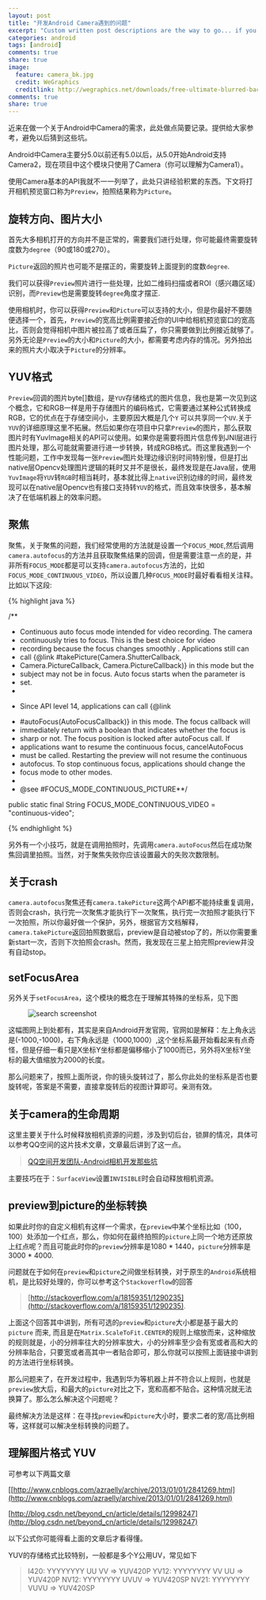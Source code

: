 ```yaml
---
layout: post
title: "开发Android Camera遇到的问题"
excerpt: "Custom written post descriptions are the way to go... if you're not lazy."
categories: android
tags: [android]
comments: true
share: true
image:
  feature: camera_bk.jpg
  credit: WeGraphics
  creditlink: http://wegraphics.net/downloads/free-ultimate-blurred-background-pack/
comments: true
share: true
---
```


近来在做一个关于Android中Camera的需求，此处做点简要记录。提供给大家参考，避免以后猜到这些坑。

Android中Camera主要分5.0以前还有5.0以后，从5.0开始Android支持Camera2，现在项目中这个模块只使用了Camera（你可以理解为Camera1）。

使用Camera基本的API我就不一一列举了，此处只讲经验积累的东西。下文将打开相机预览窗口称为`Preview`，拍照结果称为`Picture`。


## 旋转方向、图片大小

首先大多相机打开的方向并不是正常的，需要我们进行处理，你可能最终需要旋转度数为`degree`（90或180或270）。

`Picture`返回的照片也可能不是摆正的，需要旋转上面提到的度数`degree`.

我们可以获得`Preview`照片进行一些处理，比如二维码扫描或者ROI（感兴趣区域）识别，而`Preview`也是需要旋转`degree`角度才摆正.

使用相机时，你可以获得`Preview`和`Picture`可以支持的大小，但是你最好不要随便选择一个，首先，`Preview`的宽高比例需要接近你的UI中给相机预览窗口的宽高比，否则会觉得相机中图片被拉高了或者压扁了，你只需要做到比例接近就够了。另外无论是`Preview`的大小和`Picture`的大小，都需要考虑内存的情况。另外拍出来的照片大小取决于`Picture`的分辨率。

## YUV格式

`Preview`回调的图片byte[]数组，是`YUV`存储格式的图片信息，我也是第一次见到这个概念，它和RGB一样是用于存储图片的编码格式，它需要通过某种公式转换成RGB，它的优点在于存储空间小，主要原因大概是几个`Y` 可以共享同一个`UV`.关于`YUV`的详细原理这里不拓展。然后如果你在项目中只拿`Preview`的图片，那么获取图片时有YuvImage相关的API可以使用。如果你是需要将图片信息传到JNI层进行图片处理，那么可能就需要进行进一步转换，转成RGB格式。而这里我遇到一个性能问题，工作中发现每一张`Preview`图片处理边缘识别时间特别慢，但是打出native层Opencv处理图片逻辑的耗时又并不是很长，最终发现是在Java层，使用`YuvImage`将`YUV`转`RGB`时相当耗时，基本就比得上`native`识别边缘的时间，最终发现可以在native层Opencv也有接口支持转`YUV`的格式，而且效率快很多，基本解决了在低端机器上的效率问题。


## 聚焦

聚焦，关于聚焦的问题，我们经常使用的方法就是设置一个`FOCUS_MODE`,然后调用`camera.autofocus`的方法并且获取聚焦结果的回调，但是需要注意一点的是，并非所有`FOCUS_MODE`都是可以支持`camera.autofocus`方法的，比如`FOCUS_MODE_CONTINUOUS_VIDEO`，所以设置几种`FOCUS_MODE`时最好看看相关注释。比如以下这段:

{% highlight java %}

/**
 * Continuous auto focus mode intended for video recording. The camera
 * continuously tries to focus. This is the best choice for video
 * recording because the focus changes smoothly . Applications still can              
 * call {@link #takePicture(Camera.ShutterCallback,
 * Camera.PictureCallback, Camera.PictureCallback)} in this mode but the
 * subject may not be in focus. Auto focus starts when the parameter is
 * set.
 *
 * <p>Since API level 14, applications can call {@link
 * #autoFocus(AutoFocusCallback)} in this mode. The focus callback will
 * immediately return with a boolean that indicates whether the focus is
 * sharp or not. The focus position is locked after autoFocus call. If
 * applications want to resume the continuous focus, cancelAutoFocus
 * must be called. Restarting the preview will not resume the continuous
 * autofocus. To stop continuous focus, applications should change the
 * focus mode to other modes.
 *
 * @see #FOCUS_MODE_CONTINUOUS_PICTURE**/

public static final String FOCUS_MODE_CONTINUOUS_VIDEO = "continuous-video";

{% endhighlight %}

另外有一个小技巧，就是在调用拍照时，先调用`camera.autoFocus`然后在成功聚焦回调里拍照。当然，对于聚焦失败你应该设置最大的失败次数限制。

## 关于crash

`camera.autofocus`聚焦还有`camera.takePicture`这两个API都不能持续重复调用，否则会crash，执行完一次聚焦才能执行下一次聚焦，执行完一次拍照才能执行下一次拍照，所以你最好做一个保护，另外，根据官方文档解释，`camera.takePicture`返回拍照数据后，preview是自动被stop了的，所以你需要重新start一次，否则下次拍照会crash。然而，我发现在三星上拍完照preview并没有自动stop。


## setFocusArea

另外关于`setFocusArea`，这个模块的概念在于理解其特殊的坐标系，见下图

<figure>
  <img src="{{ site.url }}/images/camera_focus_area.png" alt="search screenshot">
  <figcaption></figcaption>
</figure>


这幅图网上到处都有，其实是来自Android开发官网，官网如是解释：左上角永远是(-1000,-1000)，右下角永远是（1000,1000）,这个坐标系最开始看起来有点奇怪，但是仔细一看只是X坐标Y坐标都是偏移缩小了1000而已，另外将X坐标Y坐标的最大值缩放为2000的长度。

那么问题来了，按照上面所说，你的镜头旋转过了，那么你此处的坐标系是否也要旋转呢，答案是不需要，直接拿旋转后的视图计算即可。亲测有效。

## 关于camera的生命周期

这里主要关于什么时候释放相机资源的问题，涉及到切后台，锁屏的情况，具体可以参考QQ空间的这片技术文章，文章最后讲到了这一点。

> [QQ空间开发团队-Android相机开发那些坑](https://mp.weixin.qq.com/s?__biz=MzI1MTA1MzM2Nw==&mid=401454605&idx=1&sn=d5a16f6dc13e7581fec08a4e704cd5d0&scene=1&srcid=070755OBPvgLTborfTSdRBPK&key=77421cf58af4a653bd19893e9cedc5f214e24a9f43d1b6a648950d96ec071465a25b23ef315340e73e13e493193a91ce&ascene=0&uin=Mjk1NzEwNjYxMA%3D%3D&devicetype=iMac15%2C1+OSX+OSX+10.10.4+build(14E46)&version=11020201&pass_ticket=R3QSQ71v43i%2FmEv8zhmbY40zPeaKdZYL1p4zPkxxBDSA4%2BGBnJaKkuXxDe42CW2Q)

主要技巧在于：`SurfaceView`设置`INVISIBLE`时会自动释放相机资源。


## preview到picture的坐标转换

如果此时你的自定义相机有这样一个需求，在`preview`中某个坐标比如（100，100）处添加一个红点，那么，你如何在最终拍照的`picture`上同一个地方还原放上红点呢？而且可能此时你的`preview`分辨率是1080 * 1440，`picture`分辨率是3000 * 4000.

问题就在于如何在`preview`和`picture`之间做坐标转换，对于原生的`Android`系统相机，是比较好处理的，你可以参考这个`Stackoverflow`的回答

> [http://stackoverflow.com/a/18159351/1290235](http://stackoverflow.com/a/18159351/1290235).

上面这个回答其中讲到，所有可选的`preview`和`picture`大小都是基于最大的 `picture` 而来, 而且是在`Matrix.ScaleToFit.CENTER`的规则上缩放而来，这种缩放的规则就是，小的分辨率往大的分辨率放大，小的分辨率至少会有宽或者高和大的分辨率贴合，只要宽或者高其中一者贴合即可，那么你就可以按照上面链接中讲到的方法进行坐标转换。

那么问题来了，在开发过程中，我遇到华为等机器上并不符合以上规则，也就是`preview`放大后，和最大的`picture`对比之下，宽和高都不贴合。这种情况就无法换算了。那么怎么解决这个问题呢？

最终解决方法是这样：在寻找`preview`和`picture`大小时，要求二者的宽/高比例相等，这样就可以解决坐标转换的问题了。


## 理解图片格式 YUV

可参考以下两篇文章

[[http://www.cnblogs.com/azraelly/archive/2013/01/01/2841269.html](http://www.cnblogs.com/azraelly/archive/2013/01/01/2841269.html)

[http://blog.csdn.net/beyond_cn/article/details/12998247](http://blog.csdn.net/beyond_cn/article/details/12998247)

以下公式你可能得看上面的文章后才看得懂。

YUV的存储格式比较特别，一般都是多个Y公用UV，常见如下

> I420: YYYYYYYY UU VV    =>  YUV420P
> YV12: YYYYYYYY VV UU    =>  YUV420P
> NV12: YYYYYYYY UVUV     =>  YUV420SP
> NV21: YYYYYYYY VUVU     =>  YUV420SP

